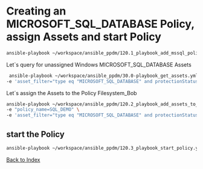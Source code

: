 # Creating an MICROSOFT_SQL_DATABASE Policy, assign Assets and start Policy



```bash
ansible-playbook ~/workspace/ansible_ppdm/120.1_playbook_add_mssql_policy_v3.yaml -e "policy_name=SQL_DEMO"
```

Let`s query for unassigned Windows MICROSOFT_SQL_DATABASE Assets

```bash
 ansible-playbook ~/workspace/ansible_ppdm/30.0-playbook_get_assets.yml \
-e 'asset_filter="type eq "MICROSOFT_SQL_DATABASE" and protectionStatus eq "UNPROTECTED" and operatingSystem.name eq "Windows""'
```

Let´s assign the Assets to the Policy Filesystem_Bob
```bash
ansible-playbook ~/workspace/ansible_ppdm/120.2_playbook_add_assets_to_policy_v3.yaml \
-e "policy_name=SQL_DEMO" \
-e 'asset_filter="type eq "MICROSOFT_SQL_DATABASE" and protectionStatus eq "UNPROTECTED" and operatingSystem.name eq "Windows""'
```

## start the Policy
```bash
ansible-playbook ~/workspace/ansible_ppdm/120.3_playbook_start_policy.yaml -e policy_type=MICROSOFT_SQL_DATABASE -e policy_name=SQL_DEMO
```
[Back to Index](./index.md#ansible-labs-for-bob-the-builder-2024)

